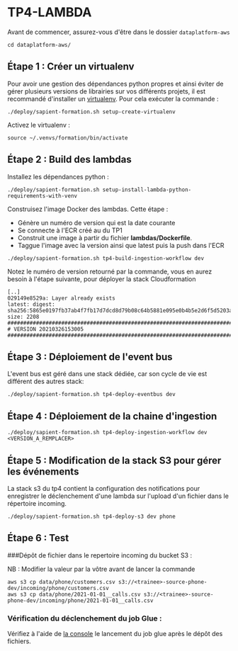 # TP4-LAMBDA
Avant de commencer, assurez-vous d'être dans le dossier `dataplatform-aws` 
```shell
cd dataplatform-aws/
```
## Étape 1 : Créer un virtualenv 
Pour avoir une gestion des dépendances python propres et ainsi éviter de gérer plusieurs versions de librairies sur vos différents projets,
il est recommandé d'installer un [virtualenv](https://docs.python.org/fr/3/library/venv.html).
Pour cela exécuter la commande : 
```
./deploy/sapient-formation.sh setup-create-virtualenv
```

Activez le virtualenv : 
```
source ~/.venvs/formation/bin/activate
```

## Étape 2 : Build des lambdas
Installez les dépendances python :
```
./deploy/sapient-formation.sh setup-install-lambda-python-requirements-with-venv
```

Construisez l'image Docker des lambdas. Cette étape : 
* Génère un numéro de version qui est la date courante
* Se connecte à l'ECR créé au du TP1
* Construit une image à partir du fichier **lambdas/Dockerfile**.
* Taggue l'image avec la version ainsi que latest puis la push dans l'ECR
```
./deploy/sapient-formation.sh tp4-build-ingestion-workflow dev
```

Notez le numéro de version retourné par la commande, vous en aurez besoin à l'étape suivante, pour déployer la stack Cloudformation
```shell
[..]
029149e8529a: Layer already exists 
latest: digest: sha256:5865e0197fb37ab4f7fb17d7dcd8d79b08c64b5881e095e0b4b5e2d6f5d5203a size: 2208
############################################################################################################
# VERSION 20210326153005
############################################################################################################
```


## Étape 3 : Déploiement de l'event bus
L'event bus est géré dans une stack dédiée, car son cycle de vie est différent des autres stack:

```
./deploy/sapient-formation.sh tp4-deploy-eventbus dev
```


## Étape 4 : Déploiement de la chaine d'ingestion
```
./deploy/sapient-formation.sh tp4-deploy-ingestion-workflow dev <VERSION_A_REMPLACER>
```

## Étape 5 : Modification de la stack S3 pour gérer les événements

La stack s3 du tp4 contient la configuration des notifications pour enregistrer le déclenchement d'une lambda sur l'upload d'un fichier
dans le répertoire incoming.
```
./deploy/sapient-formation.sh tp4-deploy-s3 dev phone
```

## Étape 6 : Test

###Dépôt de fichier dans le repertoire incoming du bucket S3 :

NB : Modifier la valeur <trainee> par la vôtre avant de lancer la commande

```shell
aws s3 cp data/phone/customers.csv s3://<trainee>-source-phone-dev/incoming/phone/customers.csv
aws s3 cp data/phone/2021-01-01__calls.csv s3://<trainee>-source-phone-dev/incoming/phone/2021-01-01__calls.csv
```
### Vérification du déclenchement du job Glue :
Vérifiez à l'aide de [la console](https://eu-west-1.console.aws.amazon.com/gluestudio/home?region=eu-west-1#/editor/job/dev-csv-to-parquet/runs)
le lancement du job glue après le dépôt des fichiers.

